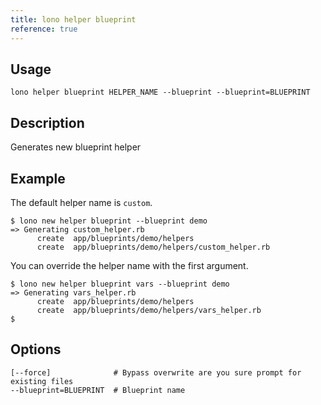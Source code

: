 ```yaml
---
title: lono helper blueprint
reference: true
---
```


## Usage

    lono helper blueprint HELPER_NAME --blueprint --blueprint=BLUEPRINT

## Description

Generates new blueprint helper

## Example

The default helper name is `custom`.

    $ lono new helper blueprint --blueprint demo
    => Generating custom_helper.rb
          create  app/blueprints/demo/helpers
          create  app/blueprints/demo/helpers/custom_helper.rb


You can override the helper name with the first argument.

    $ lono new helper blueprint vars --blueprint demo
    => Generating vars_helper.rb
          create  app/blueprints/demo/helpers
          create  app/blueprints/demo/helpers/vars_helper.rb
    $


## Options

```
[--force]              # Bypass overwrite are you sure prompt for existing files
--blueprint=BLUEPRINT  # Blueprint name
```

